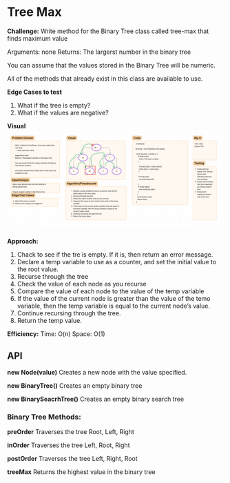 
# Tree Max

**Challenge:**
Write  method for the Binary Tree class called tree-max that finds maximum value

Arguments: none
Returns: The largerst number in the binary tree

You can assume that the values stored in the Binary Tree will be numeric.

All of the methods that already exist in this class are available to use.

**Edge Cases to test**

1. What if the tree is empty?
2. What if the values are negative?

**Visual**
![Tree Max Whiteboard](../../../javascript/code-challenges/assets/Code%20Challenge%2016.png)

**Approach:**

1. Chack to see if the tre is empty. If it is, then return an error message.
2. Declare a temp variable to use as a counter, and set the initial value to the root value.
3. Recurse through the tree
4. Check the value of each node as you recurse
5. Compare the value of each node to the value of the temp variable
6. If the value of the current node is greater than the value of the temo variable, then the temp variable is equal to the current node’s value.
7. Continue recursing through the tree.
8. Return the temp value.

**Efficiency:**
Time: O(n)
Space: O(1)

## API

**new Node(value)**
Creates a new node with the value specified.

**new BinaryTree()**
Creates an empty binary tree

**new BinarySeacrhTree()**
Creates an empty binary search tree

### Binary Tree Methods:

**preOrder**
Traverses the tree Root, Left, Right

**inOrder**
Traverses the tree Left, Root, Right

**postOrder**
Traverses the tree Left, Right, Root

**treeMax**
Returns the highest value in the binary tree
